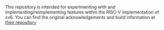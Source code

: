 This repository is intended for experimenting with and implementing/reimplementing features within the RISC-V implementation of
xv6. You can find the original acknowledgements and build information at [their repository](https://github.com/mit-pdos/xv6-riscv?tab=readme-ov-file)
